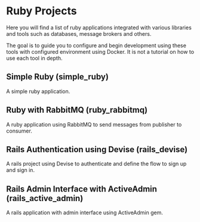 # Ruby Projects

Here you will find a list of ruby applications integrated with various libraries and tools such as databases, message brokers and others.

The goal is to guide you to configure and begin development using these tools with configured environment using Docker. It is not a tutorial on how to use each tool in depth.

## Simple Ruby (simple_ruby)
A simple ruby application.

## Ruby with RabbitMQ (ruby_rabbitmq)
A ruby application using RabbitMQ to send messages from publisher to consumer.

## Rails Authentication using Devise (rails_devise)
A rails project using Devise to authenticate and define the flow to sign up and sign in.

## Rails Admin Interface with ActiveAdmin (rails_active_admin)
A rails application with admin interface using ActiveAdmin gem.